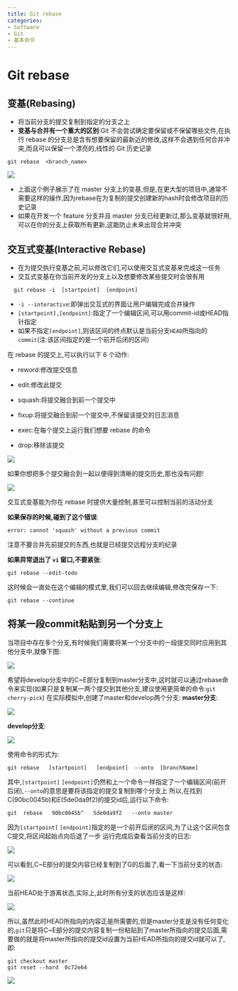 ```yaml
---
title: Git rebase
categories:
- Software
- Git
- 基本命令
---
```

# Git rebase

## 变基(Rebasing)

- 将当前分支的提交复制到指定的分支之上
- **变基与合并有一个重大的区别**:Git 不会尝试确定要保留或不保留哪些文件,在执行 rebase 的分支总是含有想要保留的最新近的修改,这样不会遇到任何合并冲突,而且可以保留一个漂亮的,线性的 Git 历史记录

```shell
git rebase  <branch_name>
```

![](https://raw.githubusercontent.com/LuShan123888/Files/main/Pictures/2020-12-10-6b8427b4baf6cdfb08b852ab1cdb4941.gif)

- 上面这个例子展示了在 master 分支上的变基,但是,在更大型的项目中,通常不需要这样的操作,因为rebase在为复制的提交创建新的hash时会修改项目的历史记录
- 如果在开发一个 feature 分支并且 master 分支已经更新过,那么变基就很好用,可以在你的分支上获取所有更新,这能防止未来出现合并冲突

## 交互式变基(Interactive Rebase)

- 在为提交执行变基之前,可以修改它们,可以使用交互式变基来完成这一任务
- 交互式变基在你当前开发的分支上以及想要修改某些提交时会很有用

```shell
  git rebase -i  [startpoint]  [endpoint]
```

- `-i --interactive`:即弹出交互式的界面让用户编辑完成合并操作
- `[startpoint],[endpoint]`:指定了一个编辑区间,可以用commit-id或HEAD指针指定
- 如果不指定`[endpoint]`,则该区间的终点默认是当前分支`HEAD`所指向的`commit`(注:该区间指定的是一个前开后闭的区间)

在 rebase 的提交上,可以执行以下 6 个动作:

- reword:修改提交信息

- edit:修改此提交

- squash:将提交融合到前一个提交中

- fixup:将提交融合到前一个提交中,不保留该提交的日志消息

- exec:在每个提交上运行我们想要 rebase 的命令

- drop:移除该提交

![](https://raw.githubusercontent.com/LuShan123888/Files/main/Pictures/2020-12-10-7189da3226d1fdedeb6a297fbc2b1177.gif)

如果你想把多个提交融合到一起以便得到清晰的提交历史,那也没有问题!

![](https://raw.githubusercontent.com/LuShan123888/Files/main/Pictures/2020-12-10-758ead2cd3914cadc4d822053ad1089a.gif)

交互式变基能为你在 rebase 时提供大量控制,甚至可以控制当前的活动分支

**如果保存的时候,碰到了这个错误**:

```shell
error: cannot 'squash' without a previous commit
```

注意不要合并先前提交的东西,也就是已经提交远程分支的纪录

**如果异常退出了 `vi` 窗口,不要紧张**:

```
git rebase --edit-todo
```

这时候会一直处在这个编辑的模式里,我们可以回去继续编辑,修改完保存一下:

```
git rebase --continue
```

## 将某一段commit粘贴到另一个分支上

当项目中存在多个分支,有时候我们需要将某一个分支中的一段提交同时应用到其他分支中,就像下图:

![](https://raw.githubusercontent.com/LuShan123888/Files/main/Pictures/2020-12-10-808-20201210114029897.png)


希望将develop分支中的C~E部分复制到master分支中,这时就可以通过rebase命令来实现(如果只是复制某一两个提交到其他分支,建议使用更简单的命令:`git cherry-pick`)
在实际模拟中,创建了master和develop两个分支:
**master分支**:

![](https://raw.githubusercontent.com/LuShan123888/Files/main/Pictures/2020-12-10-443.png)

**develop分支**:

![](https://raw.githubusercontent.com/LuShan123888/Files/main/Pictures/2020-12-10-455.png)

使用命令的形式为:

```shell
git rebase   [startpoint]   [endpoint]  --onto  [branchName]
```

其中,`[startpoint]` `[endpoint]`仍然和上一个命令一样指定了一个编辑区间(前开后闭),`--onto`的意思是要将该指定的提交复制到哪个分支上
所以,在找到C(90bc0045b)和E(5de0da9f2)的提交id后,运行以下命令:

```shell
git  rebase   90bc0045b^   5de0da9f2   --onto master
```

因为`[startpoint]` `[endpoint]`指定的是一个前开后闭的区间,为了让这个区间包含C提交,将区间起始点向后退了一步
运行完成后查看当前分支的日志:

![](https://raw.githubusercontent.com/LuShan123888/Files/main/Pictures/2020-12-10-488.png)

可以看到,C~E部分的提交内容已经复制到了G的后面了,看一下当前分支的状态:

![](https://raw.githubusercontent.com/LuShan123888/Files/main/Pictures/2020-12-10-439.png)

当前HEAD处于游离状态,实际上,此时所有分支的状态应该是这样:

![](https://raw.githubusercontent.com/LuShan123888/Files/main/Pictures/2020-12-10-755.png)



所以,虽然此时HEAD所指向的内容正是所需要的,但是master分支是没有任何变化的,`git`只是将C~E部分的提交内容复制一份粘贴到了master所指向的提交后面,需要做的就是将master所指向的提交id设置为当前HEAD所指向的提交id就可以了,即:

```shell
git checkout master
git reset --hard  0c72e64
```

![](https://raw.githubusercontent.com/LuShan123888/Files/main/Pictures/2020-12-10-689.png)